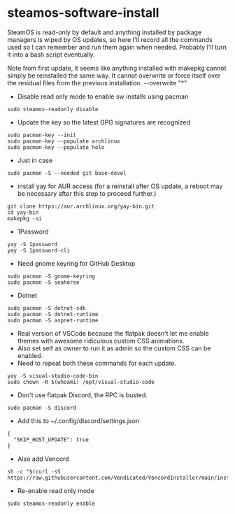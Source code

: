 # steamos-software-install

SteamOS is read-only by default and anything installed by package managers is wiped by OS updates, so here I'll record all the commands used so I can remember and run them again when needed. Probably I'll turn it into a bash script eventually.  

Note from first update, it seems like anything installed with makepkg cannot simply be reinstalled the same way. It cannot overwrite or force itself over the residual files from the previous installation.
--overwrite "*"
  
- Disable read only mode to enable sw installs using pacman
```
sudo steamos-readonly disable  
```
- Update the key so the latest GPG signatures are recognized
```
sudo pacman-key --init  
sudo pacman-key --populate archlinux  
sudo pacman-key --populate holo  
```
- Just in case
```
sudo pacman -S --needed git base-devel
```
- install yay for AUR access (for a reinstall after OS update, a reboot may be necessary after this step to proceed further.)
```
git clone https://aur.archlinux.org/yay-bin.git
cd yay-bin
makepkg -si
```
- 1Password
```
yay -S 1password
yay -S 1password-cli
```
- Need gnome keyring for GitHub Desktop
```
sudo pacman -S gnome-keyring
sudo pacman -S seahorse
```
- Dotnet
```
sudo pacman -S dotnet-sdk  
sudo pacman -S dotnet-runtime  
sudo pacman -S aspnet-runtime  
```
- Real version of VSCode because the flatpak doesn't let me enable themes with awesome ridiculous custom CSS animations.
- Also set self as owner to run it as admin so the custom CSS can be enabled.
- Need to repeat both these commands for each update.
```
yay -S visual-studio-code-bin
sudo chown -R $(whoami) /opt/visual-studio-code
```
- Don't use flatpak Discord, the RPC is busted.
```
sudo pacman -S discord
```
- Add this to ~/.config/discord/settings.json
```
{
  "SKIP_HOST_UPDATE": true
}
```
- Also add Vencord
```
sh -c "$(curl -sS https://raw.githubusercontent.com/Vendicated/VencordInstaller/main/install.sh)"
```
- Re-enable read only mode
```
sudo steamos-readonly enable  
```
